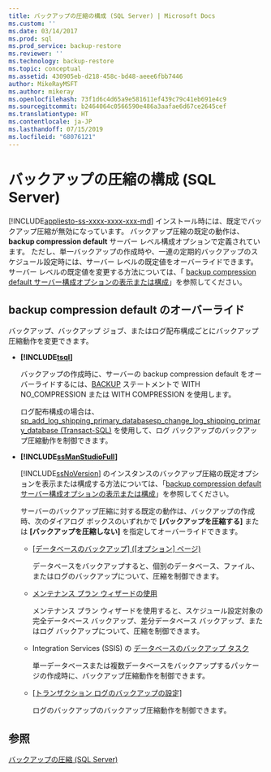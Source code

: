 ```yaml
---
title: バックアップの圧縮の構成 (SQL Server) | Microsoft Docs
ms.custom: ''
ms.date: 03/14/2017
ms.prod: sql
ms.prod_service: backup-restore
ms.reviewer: ''
ms.technology: backup-restore
ms.topic: conceptual
ms.assetid: 430905eb-d218-458c-bd48-aeee6fbb7446
author: MikeRayMSFT
ms.author: mikeray
ms.openlocfilehash: 73f1d6c4d65a9e581611ef439c79c41eb691e4c9
ms.sourcegitcommit: b2464064c0566590e486a3aafae6d67ce2645cef
ms.translationtype: HT
ms.contentlocale: ja-JP
ms.lasthandoff: 07/15/2019
ms.locfileid: "68076121"
---
```

# <a name="configure-backup-compression-sql-server"></a>バックアップの圧縮の構成 (SQL Server)
[!INCLUDE[appliesto-ss-xxxx-xxxx-xxx-md](../../includes/appliesto-ss-xxxx-xxxx-xxx-md.md)]
  インストール時には、既定でバックアップ圧縮が無効になっています。 バックアップ圧縮の既定の動作は、 **backup compression default** サーバー レベル構成オプションで定義されています。 ただし、単一バックアップの作成時や、一連の定期的バックアップのスケジュール設定時には、サーバー レベルの既定値をオーバーライドできます。 サーバー レベルの既定値を変更する方法については、「 [backup compression default サーバー構成オプションの表示または構成](../../database-engine/configure-windows/view-or-configure-the-backup-compression-default-server-configuration-option.md)」を参照してください。  
  
## <a name="override-the-backup-compression-default"></a>backup compression default のオーバーライド  
 バックアップ、バックアップ ジョブ、またはログ配布構成ごとにバックアップ圧縮動作を変更できます。  
  
-   **[!INCLUDE[tsql](../../includes/tsql-md.md)]**  
  
     バックアップの作成時に、サーバーの backup compression default をオーバーライドするには、[BACKUP](../../t-sql/statements/backup-transact-sql.md) ステートメントで WITH NO_COMPRESSION または WITH COMPRESSION を使用します。  
  
     ログ配布構成の場合は、[sp_add_log_shipping_primary_database](../../relational-databases/system-stored-procedures/sp-add-log-shipping-primary-database-transact-sql.md)[sp_change_log_shipping_primary_database &#40;Transact-SQL&#41;](../../relational-databases/system-stored-procedures/sp-change-log-shipping-primary-database-transact-sql.md) を使用して、ログ バックアップのバックアップ圧縮動作を制御できます。  
  
-   **[!INCLUDE[ssManStudioFull](../../includes/ssmanstudiofull-md.md)]**  
  
     [!INCLUDE[ssNoVersion](../../includes/ssnoversion-md.md)] のインスタンスのバックアップ圧縮の既定オプションを表示または構成する方法については、「[backup compression default サーバー構成オプションの表示または構成](../../database-engine/configure-windows/view-or-configure-the-backup-compression-default-server-configuration-option.md)」を参照してください。  
  
     サーバーのバックアップ圧縮に対する既定の動作は、バックアップの作成時、次のダイアログ ボックスのいずれかで **[バックアップを圧縮する]** または **[バックアップを圧縮しない]** を指定してオーバーライドできます。  
  
    -   [[データベースのバックアップ] ([オプション] ページ)](../../relational-databases/backup-restore/back-up-database-backup-options-page.md)  
  
         データベースをバックアップすると、個別のデータベース、ファイル、またはログのバックアップについて、圧縮を制御できます。  
  
    -   [メンテナンス プラン ウィザードの使用](../../relational-databases/maintenance-plans/use-the-maintenance-plan-wizard.md)  
  
         メンテナンス プラン ウィザードを使用すると、スケジュール設定対象の完全データベース バックアップ、差分データベース バックアップ、またはログ バックアップについて、圧縮を制御できます。  
  
    -   Integration Services (SSIS) の [データベースのバックアップ タスク](../../integration-services/control-flow/back-up-database-task.md)  
  
         単一データベースまたは複数データベースをバックアップするパッケージの作成時に、バックアップ圧縮動作を制御できます。  
  
    -   [[トランザクション ログのバックアップの設定]](../../relational-databases/databases/log-shipping-transaction-log-backup-settings.md)  
  
         ログのバックアップのバックアップ圧縮動作を制御できます。  
  
  
## <a name="see-also"></a>参照  
 [バックアップの圧縮 &#40;SQL Server&#41;](../../relational-databases/backup-restore/backup-compression-sql-server.md)  
  
  

